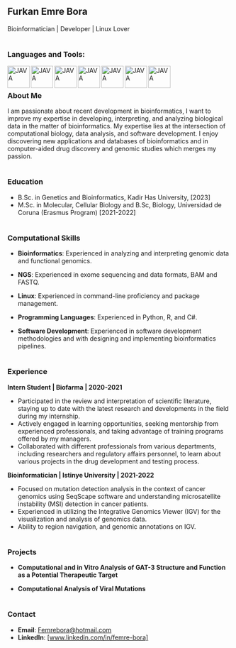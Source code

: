 ## Furkan Emre Bora

Bioinformatician | Developer | Linux Lover
#

### Languages and Tools:
<img align="left" alt="JAVA" width="50px"  src="https://cdn.jsdelivr.net/gh/devicons/devicon/icons/python/python-original.svg" />
<img align="left" alt="JAVA" width="50px" src="https://cdn.jsdelivr.net/gh/devicons/devicon/icons/linux/linux-original.svg" />
<img align="left" alt="JAVA" width="50px"  src="https://cdn.jsdelivr.net/gh/devicons/devicon/icons/pycharm/pycharm-original.svg" />
<img align="left" alt="JAVA" width="50px" src="https://cdn.jsdelivr.net/gh/devicons/devicon/icons/jupyter/jupyter-original-wordmark.svg" />
<img align="left" alt="JAVA" width="50px"  src="https://cdn.jsdelivr.net/gh/devicons/devicon/icons/visualstudio/visualstudio-plain-wordmark.svg" />
<img align="left" alt="JAVA" width="50px"  src="https://cdn.jsdelivr.net/gh/devicons/devicon/icons/csharp/csharp-original.svg" />
<img align="left" alt="JAVA" width="50px" src="https://cdn.jsdelivr.net/gh/devicons/devicon/icons/git/git-original.svg" />


<br />

#

### About Me

I am passionate about recent development in bioinformatics, I want to improve my expertise in developing, interpreting, and analyzing biological data in the matter of bioinformatics. My expertise lies at the intersection of computational biology, data analysis, and software development. I enjoy discovering new applications and databases of bioinformatics and in computer-aided drug discovery and genomic studies which merges my passion.

#
### Education

- B.Sc. in Genetics and Bioinformatics, Kadir Has University, [2023]
- M.Sc. in Molecular, Cellular Biology and B.Sc, Biology, Universidad de Coruna (Erasmus Program) [2021-2022]
#
  
### Computational Skills

- **Bioinformatics**: Experienced in analyzing and interpreting genomic data and functional genomics.

- **NGS**: Experienced in exome sequencing and data formats, BAM and FASTQ.

- **Linux**: Experienced in command-line proficiency and package management.

- **Programming Languages**: Experienced in Python, R, and C#.

- **Software Development**: Experienced in software development methodologies and with designing and implementing bioinformatics pipelines.
#

### Experience

**Intern Student | Biofarma | 2020-2021**
- Participated in the review and interpretation of scientific literature, staying up to date with the latest research and developments in the field during my internship.
- Actively engaged in learning opportunities, seeking mentorship from experienced professionals, and taking advantage of training programs offered by my managers.
- Collaborated with different professionals from various departments, including researchers and regulatory affairs personnel, to learn about various projects in the drug development and testing process.

**Bioinformatician | Istinye University | 2021-2022**
- Focused on mutation detection analysis in the context of cancer genomics using SeqScape software and understanding microsatellite instability (MSI) detection in
cancer patients.
- Experienced in utilizing the Integrative Genomics Viewer (IGV) for the visualization and analysis of genomics data.
- Ability to region navigation, and genomic annotations on IGV.
#

### Projects

- **Computational and in Vitro Analysis of GAT-3 Structure and
Function as a Potential Therapeutic Target**

- **Computational Analysis of Viral Mutations**
#

### Contact

- **Email**: Femrebora@hotmail.com
- **LinkedIn**: [www.linkedin.com/in/femre-bora]
